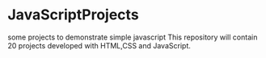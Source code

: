 # JavaScriptProjects
 some projects to demonstrate simple javascript
This repository will contain 20 projects developed with HTML,CSS and JavaScript.